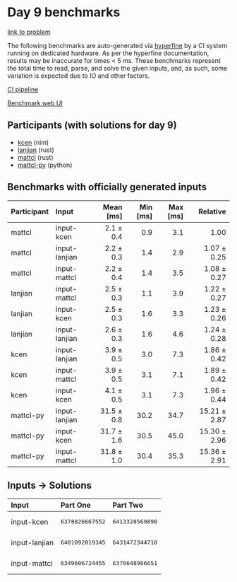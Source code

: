 # Day 9 benchmarks

[link to problem](https://adventofcode.com/2024/day/9)

The following benchmarks are auto-generated via
[hyperfine](https://github.com/sharkdp/hyperfine) by a CI system running on
dedicated hardware. As per the hyperfine documentation, results may be
inaccurate for times < 5 ms. These benchmarks represent the total time to read,
parse, and solve the given inputs, and, as such, some variation is expected due
to IO and other factors.

[CI pipeline](http://ci.papercode.net:8080/teams/main/pipelines/aoc2024)

[Benchmark web UI](https://aoc.ancalagon.black)


## Participants (with solutions for day 9)

- [kcen](https://github.com/kcen/aoc2024) (nim)
- [lanjian](https://github.com/lanjian/aoc-2024) (rust)
- [mattcl](https://github.com/mattcl/aoc2024) (rust)
- [mattcl-py](https://github.com/mattcl/aoc2024-py) (python)


## Benchmarks with officially generated inputs

| Participant | Input | Mean [ms] | Min [ms] | Max [ms] | Relative |
|:---|:---|---:|---:|---:|---:|
| mattcl | input-kcen | 2.1 ± 0.4 | 0.9 | 3.1 | 1.00 |
| mattcl | input-lanjian | 2.2 ± 0.3 | 1.4 | 2.9 | 1.07 ± 0.25 |
| mattcl | input-mattcl | 2.2 ± 0.4 | 1.4 | 3.5 | 1.08 ± 0.27 |
| lanjian | input-mattcl | 2.5 ± 0.3 | 1.1 | 3.9 | 1.22 ± 0.27 |
| lanjian | input-kcen | 2.5 ± 0.3 | 1.6 | 3.3 | 1.23 ± 0.26 |
| lanjian | input-lanjian | 2.6 ± 0.3 | 1.6 | 4.6 | 1.24 ± 0.28 |
| kcen | input-lanjian | 3.9 ± 0.5 | 3.0 | 7.3 | 1.86 ± 0.42 |
| kcen | input-mattcl | 3.9 ± 0.5 | 3.1 | 7.1 | 1.89 ± 0.42 |
| kcen | input-kcen | 4.1 ± 0.5 | 3.1 | 7.3 | 1.96 ± 0.44 |
| mattcl-py | input-lanjian | 31.5 ± 0.8 | 30.2 | 34.7 | 15.21 ± 2.87 |
| mattcl-py | input-kcen | 31.7 ± 1.6 | 30.5 | 45.0 | 15.30 ± 2.96 |
| mattcl-py | input-mattcl | 31.8 ± 1.0 | 30.4 | 35.3 | 15.36 ± 2.91 |


## Inputs -> Solutions

| Input | Part One | Part Two |
|:---|:---|:---|
|input-kcen|<pre>6378826667552</pre>|<pre>6413328569890</pre>|
|input-lanjian|<pre>6401092019345</pre>|<pre>6431472344710</pre>|
|input-mattcl|<pre>6349606724455</pre>|<pre>6376648986651</pre>|